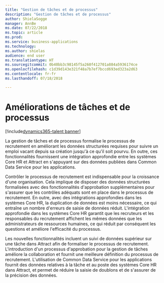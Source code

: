 ```yaml
---
title: "Gestion de tâches et de processus"
description: "Gestion de tâches et de processus"
author: ShielaSogge
manager: AnnBe
ms.date: 07/22/2018
ms.topic: article
ms.prod: 
ms.service: business-applications
ms.technology: 
ms.author: shielas
audience: end user
ms.translationtype: HT
ms.sourcegitcommit: 0b40bb3c98145f5a260f412701a884a5936174ce
ms.openlocfilehash: c1d39d143e321f48a7b7ef7bccd693ed323a2d63
ms.contentlocale: fr-fr
ms.lasthandoff: 07/18/2018

---
```


# <a name="job-and-process-enhancements"></a>Améliorations de tâches et de processus

[!include[dynamics365-talent banner](../../includes/dynamics365-talent.md)]

La gestion de tâches et de processus formalise le processus de recrutement en améliorant les données structurées requises pour suivre un emploi vacant depuis sa création jusqu'à ce qu'il soit pourvu.
En outre, ces fonctionnalités fournissent une intégration approfondie entre les systèmes Core HR et Attract en s'appuyant sur des données publiées dans Common Data Service pour les applications.

Contrôler le processus de recrutement est indispensable pour la croissance d'une organisation. Cela implique de disposer des données structurées formalisées avec des fonctionnalités d'approbation supplémentaires pour s'assurer que les contrôles adéquats sont en place dans le processus de recrutement. En outre, avec des intégrations approfondies dans les systèmes Core HR, la duplication de données est moins nécessaire, ce qui entraîne un nombre d'erreurs de saisie de données réduit. L'intégration approfondie dans les systèmes Core HR garantit que les recruteurs et les responsables du recrutement affichent les mêmes données que les administrateurs de ressources humaines, ce qui réduit par conséquent les questions et améliore l'efficacité du processus.

Les nouvelles fonctionnalités incluent un suivi de données supérieur sur une tâche dans Attract afin de formaliser le processus de recrutement. L'introduction d'un processus d'approbation pour la gestion de tâches améliore la collaboration et fournit une meilleure définition du processus de recrutement. L'utilisation de Common Data Service pour les applications fournit des données relatives à la tâche et au poste des systèmes Core HR dans Attract, et permet de réduire la saisie de doublons et de s'assurer de la précision des données.

<!--
## Who uses this feature
These features are intended for recruiters and hiring managers and will work
without any additional setup.
## Setup required
Some of the capabilities in this feature will require each user to have a
license to LinkedIn Recruiter.
## Availability
Cloud
## Regional availability
Global
-->

